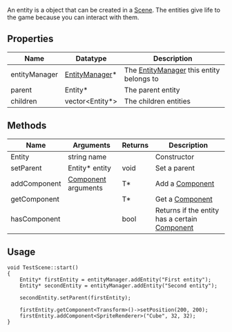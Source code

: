 An entity is a object that can be created in a [Scene](Scene). The entities give life to the game because you can interact with them.

## Properties
| Name | Datatype | Description |
|-------|---|---|
| entityManager | [EntityManager](EntityManager)* | The [EntityManager](EntityManager) this entity belongs to |
| parent | Entity* | The parent entity |
| children | vector<Entity*> | The children entities |

## Methods
| Name | Arguments | Returns | Description |
|-------|---|---|---|
| Entity | string name |  | Constructor |
| setParent | Entity* entity | void | Set a parent |
| addComponent | [Component](Component) arguments | T* | Add a [Component](Component) |
| getComponent | | T* | Get a [Component](Component) |
| hasComponent | | bool | Returns if the entity has a certain [Component](Component) |

## Usage
```
void TestScene::start()
{
    Entity* firstEntity = entityManager.addEntity("First entity");
    Entity* secondEntity = entityManager.addEntity("Second entity");
    
    secondEntity.setParent(firstEntity);
    
    firstEntity.getComponent<Transform>()->setPosition(200, 200);
    firstEntity.addComponent<SpriteRenderer>("Cube", 32, 32);
}
```